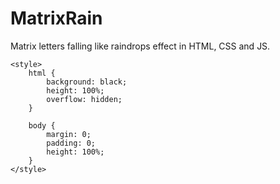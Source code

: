 # MatrixRain
Matrix letters falling like raindrops effect in HTML, CSS and JS.


<head>
    <meta charset="UTF-8">
    <meta http-equiv="X-UA-Compatible" content="IE=edge">
    <meta name="viewport" content="width=device-width, initial-scale=1.0">
    <title>Document</title>

    <style>
        html {
            background: black;
            height: 100%;
            overflow: hidden;
        }

        body {
            margin: 0;
            padding: 0;
            height: 100%;
        }
    </style>
</head>

<body>
    <canvas id="Matrix"></canvas>
    <script>
        const canvas = document.getElementById('Matrix');
        const context = canvas.getContext('2d');

        canvas.width = window.innerWidth;
        canvas.height = window.innerHeight;

        const katakana = '[]()%$#@&';
        const latin = 'QWERTYUIOPASDFGHJKLÇZXCVBNM';
        const nums = '0123456789';

        const alphabet = katakana + latin + nums;

        const fontSize = 16;
        const columns = canvas.width / fontSize;

        const rainDrops = [];

        for (let x = 0; x < columns; x++) {
            rainDrops[x] = 1;
        }

        const draw = () => {
            context.fillStyle = 'rgba(0, 0, 0, 0.05)';
            context.fillRect(0, 0, canvas.width, canvas.height);

            context.fillStyle = '#0F0';
            context.font = fontSize + 'px monospace';

            for (let i = 0; i < rainDrops.length; i++) {
                const text = alphabet.charAt(Math.floor(Math.random() * alphabet.length));
                context.fillText(text, i * fontSize, rainDrops[i] * fontSize);


                if (rainDrops[i] * fontSize > canvas.height && Math.random() > 0.975) {
                    rainDrops[i] = 0;
                }
                rainDrops[i]++;
            }
        };

        setInterval(draw, 90);


    </script>
</body>